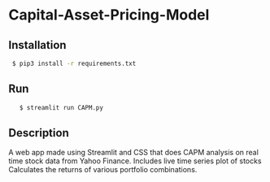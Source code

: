 # Capital-Asset-Pricing-Model

## Installation
  ```bash
   $ pip3 install -r requirements.txt 
  ```
 
## Run
```bash
   $ streamlit run CAPM.py
```

## Description

A web app made using Streamlit and CSS that does CAPM analysis on real time stock data from Yahoo Finance.
Includes live time series plot of stocks
Calculates the returns of various portfolio combinations.

